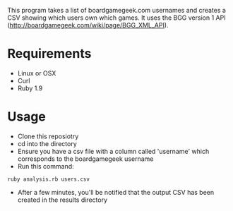 This program takes a list of boardgamegeek.com usernames and creates a CSV showing which users own which games. It uses the BGG version 1 API (http://boardgamegeek.com/wiki/page/BGG_XML_API).


Requirements
============
- Linux or OSX
- Curl
- Ruby 1.9


Usage
=====
- Clone this reposiotry
- cd into the directory
- Ensure you have a csv file with a column called 'username' which corresponds to the boardgamegeek username
- Run this command:

```shell
ruby analysis.rb users.csv
```

- After a few minutes, you'll be notified that the output CSV has been created in the results directory
